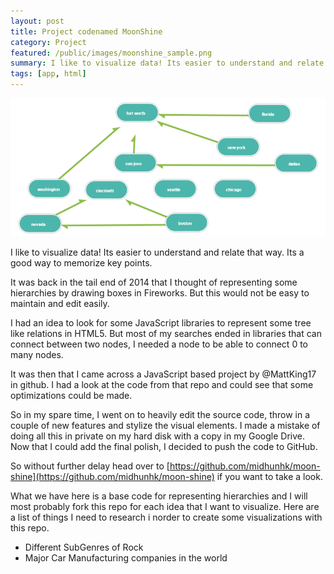 ```yaml
---
layout: post
title: Project codenamed MoonShine
category: Project
featured: /public/images/moonshine_sample.png
summary: I like to visualize data! Its easier to understand and relate that way. Its a good way to memorize key points.
tags: [app, html]
---
```

![randomcontact](/public/images/moonshine_sample.png)

I like to visualize data! Its easier to understand and relate that way. Its a good way to memorize key points.

It was back in the tail end of 2014 that I thought of representing some hierarchies by drawing boxes in Fireworks. But this would not be easy to maintain and edit easily.

<!-- more -->
I had an idea to look for some JavaScript libraries to represent some tree like relations in HTML5. But most of my searches ended in libraries that can connect between two nodes, I needed a node to be able to connect 0 to many nodes.

It was then that I came across a JavaScript based project by @MattKing17 in github. I had a look at the code from that repo and could see that some optimizations could be made.

So in my spare time, I went on to heavily edit the source code, throw in a couple of new features and stylize the visual elements. I made a mistake of doing all this in private on my hard disk with a copy in my Google Drive. Now that I could add the final polish, I decided to push the code to GitHub.

So without further delay head over to [https://github.com/midhunhk/moon-shine](https://github.com/midhunhk/moon-shine) if you want to take a look.

What we have here is a base code for representing hierarchies and I will most probably fork this repo for each idea that I want to visualize. Here are a list of things I need to research i norder to create some visualizations with this repo.

* Different SubGenres of Rock
* Major Car Manufacturing companies in the world
